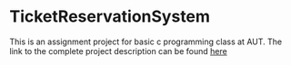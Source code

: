 # TicketReservationSystem
This is an assignment project for basic c programming class at AUT. The link to the complete project description can be found [here](https://quera.ir/course/assignments/12969/problems)



